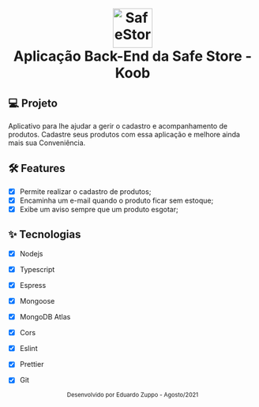 <h1 align="center">
  <img alt="SafeStore" height="80" title="Safe Store" src="https://user-images.githubusercontent.com/69389822/129453464-d7ce5326-dfb3-490f-b6b6-8a82086520c9.png" />
  <br/>
  <span>Aplicação Back-End da Safe Store - Koob<span/>
</h1>


## 💻 Projeto
Aplicativo para lhe ajudar a gerir o cadastro e acompanhamento de produtos. Cadastre seus produtos com essa aplicação e melhore ainda mais sua Conveniência.


## :hammer_and_wrench: Features 

-   [x] Permite realizar o cadastro de produtos;
-   [x] Encaminha um e-mail quando o produto ficar sem estoque;
-   [x] Exibe um aviso sempre que um produto esgotar;

## ✨ Tecnologias

-   [x] Nodejs
-   [x] Typescript
-   [x] Espress
-   [x] Mongoose
-   [x] MongoDB Atlas
-   [x] Cors
-   [x] Eslint
-   [x] Prettier
-   [x] Git

  

<div align="center">
  <small>Desenvolvido por Eduardo Zuppo - Agosto/2021</small>
</div>
